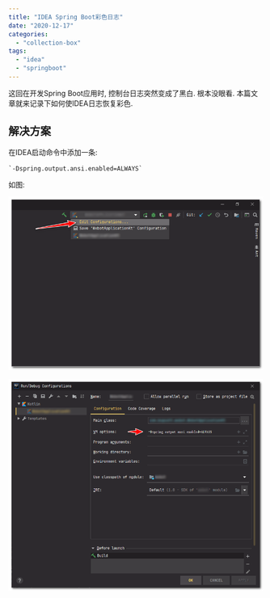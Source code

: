 ```yaml
---
title: "IDEA Spring Boot彩色日志"
date: "2020-12-17"
categories: 
  - "collection-box"
tags: 
  - "idea"
  - "springboot"
---
```


这回在开发Spring Boot应用时, 控制台日志突然变成了黑白. 根本没眼看. 本篇文章就来记录下如何使IDEA日志恢复彩色.

## 解决方案

在IDEA启动命令中添加一条:

    `-Dspring.output.ansi.enabled=ALWAYS`

如图:

![](images/image-1.png)

![](images/image-2.png)
